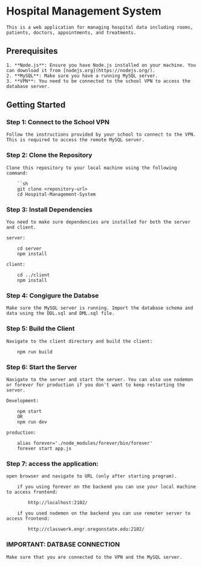 # Hospital Management System

    This is a web application for managing hospital data including rooms, patients, doctors, appointments, and treatments.

## Prerequisites

    1. **Node.js**: Ensure you have Node.js installed on your machine. You can download it from [nodejs.org](https://nodejs.org/).
    2. **MySQL**: Make sure you have a running MySQL server.
    3. **VPN**: You need to be connected to the school VPN to access the database server.

## Getting Started

### Step 1: Connect to the School VPN

    Follow the instructions provided by your school to connect to the VPN. This is required to access the remote MySQL server.

### Step 2: Clone the Repository

    Clone this repository to your local machine using the following command:

        ``sh
        git clone <repository-url>
        cd Hospital-Management-System

### Step 3: Install Dependencies

    You need to make sure dependencies are installed for both the server and client.

    server:

        cd server
        npm install
    
    client:

        cd ../client
        npm install


### Step 4: Congigure the Databse

    Make sure the MySQL server is running. Import the database schema and data using the DDL.sql and DML.sql file.

### Step 5: Build the Client

    Navigate to the client directory and build the client:
        
        npm run build

### Step 6: Start the Server

    Navigate to the server and start the server. You can also use nodemon or forever for production if you don't want to keep restarting the server.

    Development:

        npm start
        OR
        npm run dev

    production:

        alias forever='./node_modules/forever/bin/forever'
        forever start app.js


### Step 7: access the application:

    open browser and navigate to URL (only after starting program).

        if you using forever on the backend you can use your local machine to access frontend:

            http://localhost:2102/

        if you used nodemon on the backend you can use remoter server to access frontend:

            http://classwork.engr.oregonstate.edu:2102/

### IMPORTANT: DATBASE CONNECTION

    Make sure that you are connected to the VPN and the MySQL server.

       